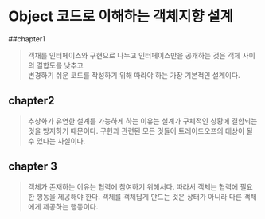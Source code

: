 # Object 코드로 이해하는 객체지향 설계

##chapter1
> 객채를 인터페이스와 구현으로 나누고 인터페이스만을 공개하는 것은 객체 사이의 결합도를 낮추고   
> 변경하기 쉬운 코드를 작성하기 위해 따라야 하는 가장 기본적인 설계이다.

## chapter2

> 추상화가 유연한 설계를 가능하게 하는 이유는 설계가 구체적인 상황에 결합되는 것을 방지하기 때문이다.
> 구현과 관련된 모든 것들이 트레이드오프의 대상이 될 수 있다는 사실이다.

## chapter 3
> 객체가 존재하는 이유는 협력에 참여하기 위해서다. 따라서 객체는 협력에 필요한 행동을 제공해야 한다. 객체를 객체답게 만드는 것은 상태가 아니라 다른 객체에게 제공하는 행동이다.
> 
